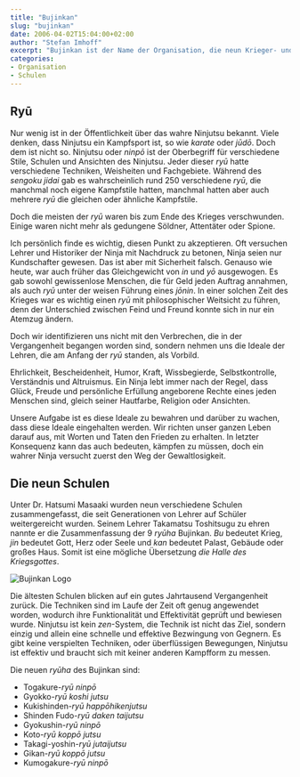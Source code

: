```yaml
---
title: "Bujinkan"
slug: "bujinkan"
date: 2006-04-02T15:04:00+02:00
author: "Stefan Imhoff"
excerpt: "Bujinkan ist der Name der Organisation, die neun Krieger- und Ninja-ryū zusammenfasst. Sie bekam diesen Titel, um Takamatsu zu ehren."
categories:
- Organisation
- Schulen
---
```


## Ryū

Nur wenig ist in der Öffentlichkeit über das wahre Ninjutsu bekannt. Viele denken, dass Ninjutsu ein Kampfsport ist, so wie *karate* oder *jūdō*. Doch dem ist nicht so. Ninjutsu oder *ninpō* ist der Oberbegriff für verschiedene Stile, Schulen und Ansichten des Ninjutsu. Jeder dieser *ryū* hatte verschiedene Techniken, Weisheiten und Fachgebiete. Während des *sengoku jidai* gab es wahrscheinlich rund 250 verschiedene *ryū*, die manchmal noch eigene Kampfstile hatten, manchmal hatten aber auch mehrere *ryū* die gleichen oder ähnliche Kampfstile.

Doch die meisten der *ryū* waren bis zum Ende des Krieges verschwunden. Einige waren nicht mehr als gedungene Söldner, Attentäter oder Spione.

Ich persönlich finde es wichtig, diesen Punkt zu akzeptieren. Oft versuchen Lehrer und Historiker der Ninja mit Nachdruck zu betonen, Ninja seien nur Kundschafter gewesen. Das ist aber mit Sicherheit falsch. Genauso wie heute, war auch früher das Gleichgewicht von *in* und *yō* ausgewogen. Es gab sowohl gewissenlose Menschen, die für Geld jeden Auftrag annahmen, als auch *ryū* unter der weisen Führung eines *jōnin*. In einer solchen Zeit des Krieges war es wichtig einen *ryū* mit philosophischer Weitsicht zu führen, denn der Unterschied zwischen Feind und Freund konnte sich in nur ein Atemzug ändern.

Doch wir identifizieren uns nicht mit den Verbrechen, die in der Vergangenheit begangen worden sind, sondern nehmen uns die Ideale der Lehren, die am Anfang der *ryū* standen, als Vorbild.

Ehrlichkeit, Bescheidenheit, Humor, Kraft, Wissbegierde, Selbstkontrolle, Verständnis und Altruismus. Ein Ninja lebt immer nach der Regel, dass Glück, Freude und persönliche Erfüllung angeborene Rechte eines jeden Menschen sind, gleich seiner Hautfarbe, Religion oder Ansichten.

Unsere Aufgabe ist es diese Ideale zu bewahren und darüber zu wachen, dass diese Ideale eingehalten werden. Wir richten unser ganzen Leben darauf aus, mit Worten und Taten den Frieden zu erhalten. In letzter Konsequenz kann das auch bedeuten, kämpfen zu müssen, doch ein wahrer Ninja versucht zuerst den Weg der Gewaltlosigkeit.


## Die neun Schulen

Unter Dr. Hatsumi Masaaki wurden neun verschiedene Schulen zusammengefasst, die seit Generationen von Lehrer auf Schüler weitergereicht wurden. Seinem Lehrer Takamatsu Toshitsugu zu ehren nannte er die Zusammenfassung der 9 *ryūha* Bujinkan. *Bu* bedeutet Krieg, *jin* bedeutet Gott, Herz oder Seele und *kan* bedeutet Palast, Gebäude oder großes Haus. Somit ist eine mögliche Übersetzung *die Halle des Kriegsgottes*.

![Bujinkan Logo](/assets/images/artikel/bujinkan.svg)

Die ältesten Schulen blicken auf ein gutes Jahrtausend Vergangenheit zurück. Die Techniken sind im Laufe der Zeit oft genug angewendet worden, wodurch ihre Funktionalität und Effektivität geprüft und bewiesen wurde. Ninjutsu ist kein *zen*-System, die Technik ist nicht das Ziel, sondern einzig und allein eine schnelle und effektive Bezwingung von Gegnern. Es gibt keine verspielten Techniken, oder überflüssigen Bewegungen, Ninjutsu ist effektiv und braucht sich mit keiner anderen Kampfform zu messen.

Die neuen *ryūha* des Bujinkan sind:

- Togakure-*ryū* *ninpō*
- Gyokko-*ryū* *koshi jutsu*
- Kukishinden-*ryū* *happōhikenjutsu*
- Shinden Fudo-*ryū* *daken taijutsu*
- Gyokushin-*ryū* *ninpō*
- Koto-*ryū* *koppō jutsu*
- Takagi-yoshin-*ryū* *jutaijutsu*
- Gikan-*ryū* *koppō jutsu*
- Kumogakure-*ryū* *ninpō*
